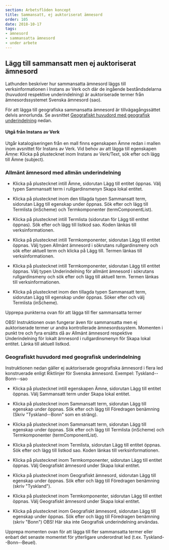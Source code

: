 ```yaml
---
section: Arbetsflöden koncept
title: Sammansatt, ej auktoriserat ämnesord
order: 105
date: 2018-10-17
tags:
- ämnesord
- sammansatta ämnesord
- under arbete
---
```


## Lägg till sammansatt men ej auktoriserat ämnesord 

Lathunden beskriver hur sammansatta ämnesord läggs till verksinformationen i Instans av Verk och där de ingående beståndsdelarna (huvudord respektive underindelning) är auktoriserade termer från ämnesordssystemet Svenska ämnesord (sao). 

För att lägga till geografiska sammansatta ämnesord är tillvägagångssättet delvis annorlunda. Se avsnittet [Geografiskt huvudord med geografisk underindelning](#geografiskt-huvudord-med-geografisk-underindelning) nedan.

#### Utgå från Instans av Verk
Utgår katalogiseringen från en mall finns egenskapen Ämne redan i mallen inom avsnittet för Instans av Verk. Vid behov av att lägga till egenskapen Ämne: Klicka på plustecknet inom Instans av Verk/Text, sök efter och lägg till Ämne (subject).

### Allmänt ämnesord med allmän underindelning

* Klicka på plustecknet intill Ämne, sidorutan Lägg till entitet öppnas. Välj typen Sammansatt term i rullgardinsmenyn Skapa lokal entitet.

* Klicka på plustecknet inom den tillagda typen Sammansatt term, sidorutan Lägg till egenskap under öppnas. Sök efter och lägg till Termlista (inScheme) och Termkomponenter (termComponentList).

* Klicka på plustecknet intill Termlista (sidorutan för Lägg till entitet öppnas). Sök efter och lägg till listkod sao. Koden länkas till verksinformationen.

* Klicka på plustecknet intill Termkomponenter, sidorutan Lägg till entitet öppnas. Välj typen Allmänt ämnesord i sökrutans rullgardinsmeny och sök efter aktuell term och klicka på Lägg till. Termen länkas till verksinformationen.

* Klicka på plustecknet intill Termkomponenter, sidorutan Lägg till entitet öppnas. Välj typen Underindelning för allmänt ämnesord i sökrutans rullgardinsmeny och sök efter och lägg till aktuell term. Termen länkas till verksinformationen.

* Klicka på plustecknet inom den tillagda typen Sammansatt term, sidorutan Lägg till egenskap under öppnas. Söker efter och välj Termlista (inScheme).

Upprepa punkterna ovan för att lägga till fler sammansatta termer

OBS! Instruktionen ovan fungerar även för sammansatta men ej auktoriserade termer ur andra kontrollerade ämnesordssystem. Momenten i punkt tre och fyra ersätts då av Allmänt ämnesord respektive Underindelning för lokalt ämnesord i rullgardinsmenyn för Skapa lokal entitet. Länka till aktuell listkod.


### Geografiskt huvudord med geografisk underindelning
Instruktionen nedan gäller ej auktoriserade geografiska ämnesord i flera led konstruerade enligt Riktlinjer för Svenska ämnesord.
Exempel: Tyskland--Bonn--sao

* Klicka på plustecknet intill egenskapen Ämne, sidorutan Lägg till entitet öppnas. Välj Sammansatt term under Skapa lokal entitet.

* Klicka på plustecknet inom Sammansatt term, sidorutan Lägg till egenskap under öppnas. Sök efter och lägg till Föredragen benämning (Skriv "Tyskland--Bonn" som en sträng).

* Klicka på plustecknet inom Sammansatt term, sidorutan Lägg till egenskap under öppnas. Sök efter och lägg till Termlista (inScheme) och Termkomponenter (termComponentList).

* Klicka på plustecknet inom Termlista, sidorutan Lägg till entitet öppnas. Sök efter och lägg till listkod sao. Koden länkas till verksinformationen.

* Klicka på plustecknet inom Termkomponenter, sidorutan Lägg till entitet öppnas. Välj Geografiskt ämnesord under Skapa lokal entitet.

* Klicka på plustecknet inom Geografiskt ämnesord, sidorutan Lägg till egenskap under öppnas. Sök efter och lägg till Föredragen benämning (skriv "Tyskland").
    
* Klicka på plustecknet inom Termkomponenter, sidorutan Lägg till entitet öppnas. Välj Geografiskt ämnesord under Skapa lokal entitet.

* Klicka på plustecknet inom Geografiskt ämnesord, sidorutan Lägg till egenskap under öppnas. Sök efter och lägg till Föredragen benämning (skriv "Bonn") OBS! Här ska inte Geografisk underindelning användas.

Upprepa momenten ovan för att lägga till fler sammansatta termer eller enbart det senaste momentet för ytterligare underordnat led (t.ex. Tyskland--Bonn--Beuel).
